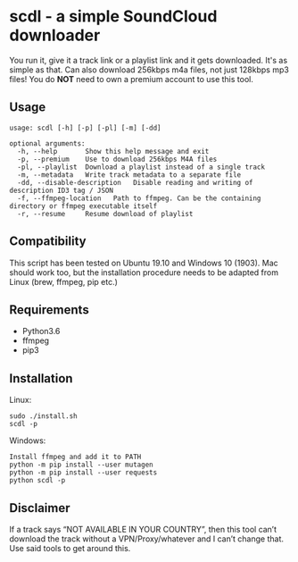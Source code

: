 # scdl - a simple SoundCloud downloader
You run it, give it a track link or a playlist link and it gets downloaded. It's as simple as that.
Can also download 256kbps m4a files, not just 128kbps mp3 files! You do **NOT** need to own a premium account to use this tool.
## Usage
```
usage: scdl [-h] [-p] [-pl] [-m] [-dd]

optional arguments:
  -h, --help       Show this help message and exit
  -p, --premium    Use to download 256kbps M4A files
  -pl, --playlist  Download a playlist instead of a single track
  -m, --metadata   Write track metadata to a separate file
  -dd, --disable-description   Disable reading and writing of description ID3 tag / JSON
  -f, --ffmpeg-location   Path to ffmpeg. Can be the containing directory or ffmpeg executable itself
  -r, --resume     Resume download of playlist
```

## Compatibility
This script has been tested on Ubuntu 19.10 and Windows 10 (1903). Mac should work too, but the installation procedure needs to be adapted from Linux (brew, ffmpeg, pip etc.)

## Requirements

* Python3.6
* ffmpeg
* pip3

## Installation
Linux:
```
sudo ./install.sh
scdl -p
```
Windows:
```
Install ffmpeg and add it to PATH
python -m pip install --user mutagen
python -m pip install --user requests
python scdl -p
```

## Disclaimer
If a track says “NOT AVAILABLE IN YOUR COUNTRY”, then this tool can’t download the track without a VPN/Proxy/whatever and I can’t change that. Use said tools to get around this.
